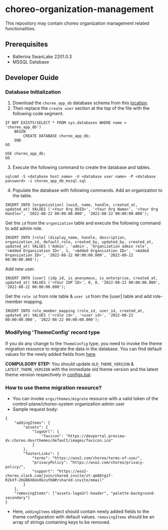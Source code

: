 # choreo-organization-management
This repository may contain choreo organization management related functionalities.

## Prerequisites
- Ballerina SwanLake 2201.0.3
- MSSQL Database

## Developer Guide

### Database Initialization
1. Download the `choreo_app_db` database schema from this [location](https://github.com/wso2-enterprise/choreo-control-plane/blob/main/databases/scripts/choreo_app_db_mssql.sql).
2. Then replace the `create user` section at the top of the file with the following code segment.
```
IF NOT EXISTS(SELECT * FROM sys.databases WHERE name = 'choreo_app_db')
    BEGIN
        CREATE DATABASE choreo_app_db;
    END
GO

USE choreo_app_db;
GO
```
3. Execute the following command to create the database and tables.
```
sqlcmd -S <database host name> -U <database user name> -P <database password> -i choreo_app_db_mssql.sql
```
4. Populate the database with following commands.
Add an organization to the table.
```
INSERT INTO [organization] (uuid, name, handle, created_at, updated_at) VALUES ('<Your Org UUID>', '<Your Org Name>', '<Your Org Handle>', '2022-08-22 00:00:00.000', '2022-08-22 00:00:00.000');
```
Get the `id` from the `organization` table and execute the following command to add admin role.
```
INSERT INTO [role] (display_name, handle, description, organization_id, default_role, created_by, updated_by, created_at, updated_at) VALUES ('Admin', 'admin', 'Organization admin role', '<Added Organization ID>', 1, '<Added Organization ID>', '<Added Organization ID>', '2022-08-22 00:00:00.000', '2022-08-22 00:00:00.000');
```
Add new user.
```
INSERT INTO [user] (idp_id, is_anonymous, is_enterprise, created_at, updated_at) VALUES ('<Your IDP ID>', 0, 0, '2022-08-22 00:00:00.000', '2022-08-22 00:00:00.000');
```
Get the `role id` from role table & `user id` from the [user] table and add role-member mapping.
```
INSERT INTO role_member_mapping (role_id, user_id, created_at, updated_at) VALUES ('<role id>', '<user id>', '2022-08-22 00:00:00.000', '2022-08-22 00:00:00.000');
```

### Modifying 'ThemeConfig' record type
If you do any change to the `ThemeConfig` type, you need to invoke the theme migration resource to migrate the data in the database.
You can find default values for the newly added fields from [here](https://github.com/wso2-enterprise/choreo-console/blob/main/src/modules/settings/organization/Theme/defaults.json).

**COMPULSORY STEP:** You should update `OLD_THEME_VERSION` & `LATEST_THEME_VERSION` with the immediate old theme version and the latest theme version respectively in [configs.bal](modules/configs/configs.bal).
### How to use theme migration resource?
- You can invoke `orgs/themes/migrate` resource with a valid token of the control-plane/choreo-system organization admin user
- Sample request body:
```
{
    "addingItems": {
        "assets": {
            "logoUrl": {
                "favicon": "https://devportal.preview-dv.choreo.dev/themes/default/images/favicon.ico"
            }
        },
        "footerLinks": {
            "terms": "https://wso2.com/choreo/terms-of-use/",
            "privacyPolicy": "https://wso2.com/choreo/privacy-policy/",
            "support": "https://wso2-choreo.slack.com/join/shared_invite/zt-qm86tg1f-R2kXf~26GB6X6Ux0GcuYbQ#/shared-invite/email"
        }
    },
    "removingItems": ["assets-logoUrl-header", "palette-background-secondary"]
}
```
- Here, `addingItems` object should contain newly added fields to the theme configuration with default values.
`removingItems` should be an array of strings containing keys to be removed.
